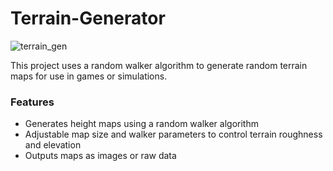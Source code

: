 # Terrain-Generator

![terrain_gen](https://user-images.githubusercontent.com/92411137/210937015-384542f2-b90e-4120-ae35-4f7aaf5d902b.gif)

This project uses a random walker algorithm to generate random terrain maps for use in games or simulations.

### Features
- Generates height maps using a random walker algorithm
- Adjustable map size and walker parameters to control terrain roughness and elevation
- Outputs maps as images or raw data
